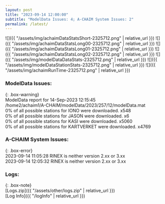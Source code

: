```yaml
---
layout: post
title: "2023-09-14 12:00:00"
subtitle: "ModelData Issues: 4; A-CHAIM System Issues: 2"
permalink: /latest/
---
```


![]({{ "/assets/img/achaimDataStatsShort-2325712.png" | relative_url }})
![]({{ "/assets/img/achaimDataStatsLong00-2325712.png" | relative_url }})
![]({{ "/assets/img/achaimDataStatsLong01-2325712.png" | relative_url }})
![]({{ "/assets/img/achaimDataStatsLong02-2325712.png" | relative_url }})
![]({{ "/assets/img/modelDataDataStats-2325712.png" | relative_url }})
![]({{ "/assets/img/modelDataStationStats-2325712.png" | relative_url }})
![]({{ "/assets/img/achaimRunTime-2325712.png" | relative_url }})


### ModelData Issues:  
  
{: .box-warning}  
 ModelData report for 14-Sep-2023 12:15:45   
 /home2/achaim1/A-CHAIM/modelData/2023/257/12/modelData.mat   
 0% of all possible stations for IONO were downloaded. x548   
 0% of all possible stations for JASON were downloaded. x6   
 0% of all possible stations for KASI were downloaded. x5060   
 0% of all possible stations for KARTVERKET were downloaded. x4769   
  
### A-CHAIM System Issues:  
  
{: .box-error}  
2023-09-14 11:05:28 RINEX is neither version 2.xx or 3.xx  
2023-09-14 12:05:32 RINEX is neither version 2.xx or 3.xx  

### Logs:  
  
{: .box-note}  
[Logs.zip]({{ "/assets/other/logs.zip" | relative_url }})  
[Log Info]({{ "/logInfo" | relative_url }})  
